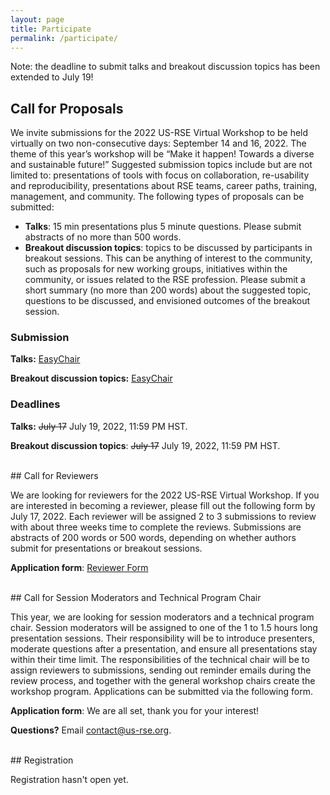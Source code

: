 ```yaml
---
layout: page
title: Participate
permalink: /participate/
---
```



<div class="alert alert-warning" role="alert">
  Note: the deadline to submit talks and breakout discussion topics has been extended to July 19!
</div>

## Call for Proposals

We invite submissions for the 2022 US-RSE Virtual Workshop to be held virtually on two non-consecutive days: September 14 and 16, 2022. The theme of this year’s workshop will be “Make it happen! Towards a diverse and sustainable future!” Suggested submission topics include but are not limited to: presentations of tools with focus on collaboration, re-usability and reproducibility, presentations about RSE teams, career paths, training, management, and community. The following types of proposals can be submitted:

- **Talks**: 15 min presentations plus 5 minute questions. Please submit abstracts of no more than 500 words.
- **Breakout discussion topics**: topics to be discussed by participants in breakout sessions. This can be anything of interest to the community, such as proposals for new working groups, initiatives within the community, or issues related to the RSE profession. Please submit a short summary (no more than 200 words) about the suggested topic, questions to be discussed, and envisioned outcomes of the breakout session.

### Submission


**Talks:** [EasyChair](https://easychair.org/conferences/?conf=usrsevw2022)

<!-- Talk Submissions are now closed. If you want to check on your previously submitted a talk abstract, please login to [EasyChair](https://easychair.org/). -->

**Breakout discussion topics:** [EasyChair](https://easychair.org/conferences/?conf=usrsevw2022)

### Deadlines

**Talks:** ~~July 17~~ July 19, 2022, 11:59 PM HST.

**Breakout discussion topics**: ~~July 17~~ July 19, 2022, 11:59 PM HST.


<br>
## Call for Reviewers

We are looking for reviewers for the 2022 US-RSE Virtual Workshop. If you are interested in becoming a reviewer, please fill out the following form by July 17, 2022. Each reviewer will be assigned 2 to 3 submissions to review with about three weeks time to complete the reviews. Submissions are abstracts of 200 words or 500 words, depending on whether authors submit for presentations or breakout sessions.


**Application form**: [Reviewer Form](https://tinyurl.com/USRSEreviewer)

<br>
## Call for Session Moderators and Technical Program Chair

This year, we are looking for session moderators and a technical program chair. Session moderators will be assigned to one of the 1 to 1.5 hours long presentation sessions. Their responsibility will be to introduce presenters, moderate questions after a presentation, and ensure all presentations stay within their time limit. The responsibilities of the technical chair will be to assign reviewers to submissions, sending out reminder emails during the review process, and together with the general workshop chairs create the workshop program. Applications can be submitted via the following form.


**Application form**: We are all set, thank you for your interest! <!--[Moderators and Technical Chair](https://forms.gle/erB6UBzMiLgCjwPD8)-->


**Questions?** Email [contact@us-rse.org](mailto:contact@us-rse.org).

<br>
## Registration

Registration hasn't open yet.

<!-- Registration is now open! Please see our [registration page](https://forms.gle/P31PaQykLWqe1MKm8) for more info. -->
